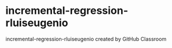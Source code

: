 # incremental-regression-rluiseugenio
incremental-regression-rluiseugenio created by GitHub Classroom
